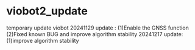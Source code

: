 # viobot2_update
temporary update viobot
20241129 update :
  (1)Enable the GNSS function
  (2)Fixed known BUG and improve algorithm stability
20241217 update:
  (1)improve algorithm stability

